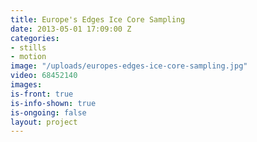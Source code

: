 ```yaml
---
title: Europe's Edges Ice Core Sampling
date: 2013-05-01 17:09:00 Z
categories:
- stills
- motion
image: "/uploads/europes-edges-ice-core-sampling.jpg"
video: 68452140
images: 
is-front: true
is-info-shown: true
is-ongoing: false
layout: project
---
```


